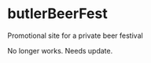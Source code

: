 butlerBeerFest
==============

Promotional site for a private beer festival

No longer works. Needs update.